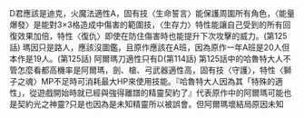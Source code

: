 D君應該是迪克，火魔法適性A，固有技〈生命誓言〉能保護周圍所有角色，〈能量爆發〉是能對3×3格造成中傷害的範圍技，〈生存力〉特性能讓自己受到的所有回復效果加倍，特性〈復仇〉即使在防住傷害時也能提升下次攻擊的威力。(第125話)
瑪因只是路人，應該沒圖鑑，且原作應該在A班，因為原作一年A班是20人但本作是19人。(第125話)
阿爾瑪刀適性只有D(第114話)
第125話中的哈魯特大人不管怎麼看都高機率是阿爾瑪，劍、槍、弓武器適性高，固有技〈守護〉，特性〈獅子之魂〉MP不足時可消耗最大HP來使用技能。『哈魯特大人因為其「特殊的適性」，從遊戲開始時就已經與強得離譜的精靈契約了』代表原作中的阿爾瑪可能也是契約光之神靈?只是也因為是未知精靈所以被誤會。但阿爾瑪壞結局原因未知